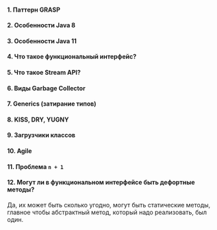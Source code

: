 #### 1. Паттерн GRASP

#### 2. Особенности Java 8

#### 3. Особенности Java 11

#### 4. Что такое функциональный интерфейс?

#### 5. Что такое Stream API?

#### 6. Виды Garbage Collector

#### 7. Generics (затирание типов)

#### 8. KISS, DRY, YUGNY

#### 9. Загрузчики классов

#### 10. Agile

#### 11. Проблема `n + 1`

#### 12. Могут ли в функциональном интерфейсе быть дефортные методы? 
Да, их может быть сколько угодно, могут быть  статические методы, главное чтобы абстрактный метод, который надо реализовать, был один. 

